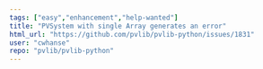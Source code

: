 ```yaml
---
tags: ["easy","enhancement","help-wanted"]
title: "PVSystem with single Array generates an error"
html_url: "https://github.com/pvlib/pvlib-python/issues/1831"
user: "cwhanse"
repo: "pvlib/pvlib-python"
---
```


